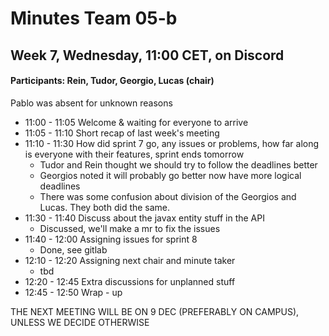 # Minutes Team 05-b

## Week 7, Wednesday, 11:00 CET, on Discord

#### Participants: Rein,  Tudor, Georgio, Lucas (chair)
Pablo was absent for unknown reasons

- 11:00 - 11:05 Welcome & waiting for everyone to arrive
- 11:05 - 11:10 Short recap of last week's meeting
- 11:10 - 11:30 How did sprint 7 go, any issues or problems, how far along is everyone with their features, sprint ends tomorrow
    - Tudor and Rein thought we should try to follow the deadlines better
    - Georgios noted it will probably go better now have more logical deadlines
    - There was some confusion about division of the Georgios and Lucas. They both did the same.
- 11:30 - 11:40 Discuss about the javax entity stuff in the API
    - Discussed, we'll make a mr to fix the issues
- 11:40 - 12:00 Assigning issues for sprint 8
    - Done, see gitlab
- 12:10 - 12:20 Assigning next chair and minute taker
    - tbd
- 12:20 - 12:45 Extra discussions for unplanned stuff
- 12:45 - 12:50 Wrap - up

THE NEXT MEETING WILL BE ON 9 DEC (PREFERABLY ON CAMPUS), UNLESS WE DECIDE OTHERWISE

